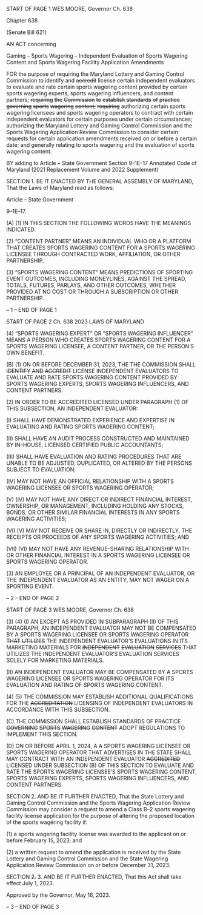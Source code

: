START OF PAGE 1
WES MOORE, Governor Ch. 638

Chapter 638

(Senate Bill 621)

AN ACT concerning

Gaming – Sports Wagering – Independent Evaluation of Sports Wagering
Content and Sports Wagering Facility Application Amendments

FOR the purpose of requiring the Maryland Lottery and Gaming Control Commission to
identify and ~~accredit~~ license certain independent evaluators to evaluate and rate
certain sports wagering content provided by certain sports wagering experts, sports
wagering influencers, and content partners; ~~requiring~~ ~~the~~ ~~Commission~~ ~~to~~ ~~establish~~
~~standards~~ ~~of~~ ~~practice~~ ~~governing~~ ~~sports~~ ~~wagering~~ ~~content;~~ ~~requiring~~ authorizing
certain sports wagering licensees and sports wagering operators to contract with
certain independent evaluators for certain purposes under certain circumstances;
authorizing the Maryland Lottery and Gaming Control Commission and the Sports
Wagering Application Review Commission to consider certain requests for certain
application amendments received on or before a certain date; and generally relating
to sports wagering and the evaluation of sports wagering content.

BY adding to
Article – State Government
Section 9–1E–17
Annotated Code of Maryland
(2021 Replacement Volume and 2022 Supplement)

SECTION 1. BE IT ENACTED BY THE GENERAL ASSEMBLY OF MARYLAND,
That the Laws of Maryland read as follows:

Article – State Government

9–1E–17.

(A) (1) IN THIS SECTION THE FOLLOWING WORDS HAVE THE MEANINGS
INDICATED.

(2) “CONTENT PARTNER” MEANS AN INDIVIDUAL WHO OR A
PLATFORM THAT CREATES SPORTS WAGERING CONTENT FOR A SPORTS WAGERING
LICENSEE THROUGH CONTRACTED WORK, AFFILIATION, OR OTHER PARTNERSHIP.

(3) “SPORTS WAGERING CONTENT” MEANS PREDICTIONS OF
SPORTING EVENT OUTCOMES, INCLUDING MONEYLINES, AGAINST THE SPREAD,
TOTALS, FUTURES, PARLAYS, AND OTHER OUTCOMES, WHETHER PROVIDED AT NO
COST OR THROUGH A SUBSCRIPTION OR OTHER PARTNERSHIP.

– 1 –
END OF PAGE 1

START OF PAGE 2
Ch. 638 2023 LAWS OF MARYLAND

(4) “SPORTS WAGERING EXPERT” OR “SPORTS WAGERING
INFLUENCER” MEANS A PERSON WHO CREATES SPORTS WAGERING CONTENT FOR A
SPORTS WAGERING LICENSEE, A CONTENT PARTNER, OR THE PERSON’S OWN
BENEFIT.

(B) (1) ON OR BEFORE DECEMBER 31, 2023, THE THE COMMISSION
SHALL ~~IDENTIFY~~ ~~AND~~ ~~ACCREDIT~~ LICENSE INDEPENDENT EVALUATORS TO
EVALUATE AND RATE SPORTS WAGERING CONTENT PROVIDED BY SPORTS
WAGERING EXPERTS, SPORTS WAGERING INFLUENCERS, AND CONTENT PARTNERS.

(2) IN ORDER TO BE ACCREDITED LICENSED UNDER PARAGRAPH (1)
OF THIS SUBSECTION, AN INDEPENDENT EVALUATOR:

(I) SHALL HAVE DEMONSTRATED EXPERIENCE AND EXPERTISE
IN EVALUATING AND RATING SPORTS WAGERING CONTENT;

(II) SHALL HAVE AN AUDIT PROCESS CONSTRUCTED AND
MAINTAINED BY IN–HOUSE, LICENSED CERTIFIED PUBLIC ACCOUNTANTS;

(III) SHALL HAVE EVALUATION AND RATING PROCEDURES THAT
ARE UNABLE TO BE ADJUSTED, DUPLICATED, OR ALTERED BY THE PERSONS
SUBJECT TO EVALUATION;

(IV) MAY NOT HAVE AN OFFICIAL RELATIONSHIP WITH A SPORTS
WAGERING LICENSEE OR SPORTS WAGERING OPERATOR;

(V) (IV) MAY NOT HAVE ANY DIRECT OR INDIRECT FINANCIAL
INTEREST, OWNERSHIP, OR MANAGEMENT, INCLUDING HOLDING ANY STOCKS,
BONDS, OR OTHER SIMILAR FINANCIAL INTERESTS IN ANY SPORTS WAGERING
ACTIVITIES;

(VI) (V) MAY NOT RECEIVE OR SHARE IN, DIRECTLY OR
INDIRECTLY, THE RECEIPTS OR PROCEEDS OF ANY SPORTS WAGERING ACTIVITIES;
AND

(VII) (VI) MAY NOT HAVE ANY REVENUE–SHARING
RELATIONSHIP WITH OR OTHER FINANCIAL INTEREST IN A SPORTS WAGERING
LICENSEE OR SPORTS WAGERING OPERATOR.

(3) AN EMPLOYEE OR A PRINCIPAL OF AN INDEPENDENT EVALUATOR,
OR THE INDEPENDENT EVALUATOR AS AN ENTITY, MAY NOT WAGER ON A SPORTING
EVENT.

– 2 –
END OF PAGE 2

START OF PAGE 3
WES MOORE, Governor Ch. 638

(3) (4) (I) AN EXCEPT AS PROVIDED IN SUBPARAGRAPH (II) OF
THIS PARAGRAPH, AN INDEPENDENT EVALUATOR MAY NOT BE COMPENSATED BY A
SPORTS WAGERING LICENSEE OR SPORTS WAGERING OPERATOR ~~THAT~~ ~~UTILIZES~~
THE INDEPENDENT EVALUATOR’S EVALUATIONS IN ITS MARKETING MATERIALS FOR
~~INDEPENDENT~~ ~~EVALUATION~~ ~~SERVICES~~ THAT UTILIZES THE INDEPENDENT
EVALUATOR’S EVALUATION SERVICES SOLELY FOR MARKETING MATERIALS.

(II) AN INDEPENDENT EVALUATOR MAY BE COMPENSATED BY A
SPORTS WAGERING LICENSEE OR SPORTS WAGERING OPERATOR FOR ITS
EVALUATION AND RATING OF SPORTS WAGERING CONTENT.

(4) (5) THE COMMISSION MAY ESTABLISH ADDITIONAL
QUALIFICATIONS FOR THE ~~ACCREDITATION~~ LICENSING OF INDEPENDENT
EVALUATORS IN ACCORDANCE WITH THIS SUBSECTION.

(C) THE COMMISSION SHALL ESTABLISH STANDARDS OF PRACTICE
~~GOVERNING~~ ~~SPORTS~~ ~~WAGERING~~ ~~CONTENT~~ ADOPT REGULATIONS TO IMPLEMENT
THIS SECTION.

(D) ON OR BEFORE APRIL 1, 2024, A A SPORTS WAGERING LICENSEE OR
SPORTS WAGERING OPERATOR THAT ADVERTISES IN THE STATE SHALL MAY
CONTRACT WITH AN INDEPENDENT EVALUATOR ~~ACCREDITED~~ LICENSED UNDER
SUBSECTION (B) OF THIS SECTION TO EVALUATE AND RATE THE SPORTS WAGERING
LICENSEE’S SPORTS WAGERING CONTENT, SPORTS WAGERING EXPERTS, SPORTS
WAGERING INFLUENCERS, AND CONTENT PARTNERS.

SECTION 2. AND BE IT FURTHER ENACTED, That the State Lottery and Gaming
Control Commission and the Sports Wagering Application Review Commission may
consider a request to amend a Class B–2 sports wagering facility license application for the
purpose of altering the proposed location of the sports wagering facility if:

(1) a sports wagering facility license was awarded to the applicant on or
before February 15, 2023; and

(2) a written request to amend the application is received by the State
Lottery and Gaming Control Commission and the State Wagering Application Review
Commission on or before December 31, 2023.

SECTION ~~2.~~ 3. AND BE IT FURTHER ENACTED, That this Act shall take effect
July 1, 2023.

Approved by the Governor, May 16, 2023.

– 3 –
END OF PAGE 3